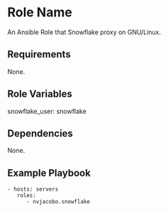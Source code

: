 Role Name
=========

An Ansible Role that Snowflake proxy on GNU/Linux.

Requirements
------------

None.

Role Variables
--------------

   snowflake_user: snowflake


Dependencies
------------

None.

Example Playbook
----------------

    - hosts: servers
       roles:
          - nvjacobo.snowflake
